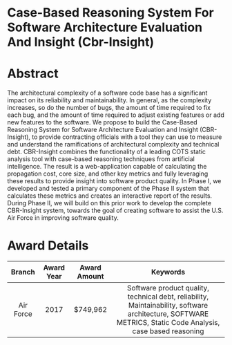 
Case-Based Reasoning System For Software Architecture Evaluation And Insight (Cbr-Insight)
==========================================================================================

# Abstract


The architectural complexity of a software code base has a significant impact on its reliability and maintainability. In general, as the complexity increases, so do the number of bugs, the amount of time required to fix each bug, and the amount of time required to adjust existing features or add new features to the software. We propose to build the Case-Based Reasoning System for Software Architecture Evaluation and Insight (CBR-Insight), to provide contracting officials with a tool they can use to measure and understand the ramifications of architectural complexity and technical debt.  CBR-Insight combines the functionality of a leading COTS static analysis tool with case-based reasoning techniques from artificial intelligence. The result is a web-application capable of calculating the propagation cost, core size, and other key metrics and fully leveraging these results to provide insight into software product quality. In Phase I, we developed and tested a primary component of the Phase II system that calculates these metrics and creates an interactive report of the results.   During Phase II, we will build on this prior work to develop the complete CBR-Insight system, towards the goal of creating software to assist the U.S. Air Force in improving software quality.  

# Award Details

|Branch|Award Year|Award Amount|Keywords|
| :---: | :---: | :---: | :---: |
|Air Force|2017|$749,962|Software product quality, technical debt, reliability, Maintainability, software architecture, SOFTWARE METRICS, Static Code Analysis, case based reasoning|
